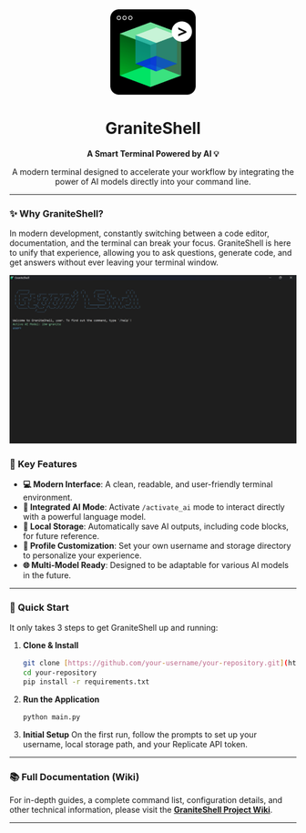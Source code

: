 <div align="center">
  <img src="asset/Granite_shell.png" alt="GraniteShell Logo" width="150"/>
  <h1>GraniteShell</h1>
  <p>
    <strong>A Smart Terminal Powered by AI 💡</strong>
  </p>
  <p>
    A modern terminal designed to accelerate your workflow by integrating the power of AI models directly into your command line.
  </p>
</div>

---

### **✨ Why GraniteShell?**

In modern development, constantly switching between a code editor, documentation, and the terminal can break your focus. GraniteShell is here to unify that experience, allowing you to ask questions, generate code, and get answers without ever leaving your terminal window.

![GraniteShell Application Demo](asset/preview_graniteshell.png)

### **🚀 Key Features**

* **💻 Modern Interface**: A clean, readable, and user-friendly terminal environment.
* **🤖 Integrated AI Mode**: Activate `/activate_ai` mode to interact directly with a powerful language model.
* **💾 Local Storage**: Automatically save AI outputs, including code blocks, for future reference.
* **🔧 Profile Customization**: Set your own username and storage directory to personalize your experience.
* **🌐 Multi-Model Ready**: Designed to be adaptable for various AI models in the future.

---

### **🏁 Quick Start**

It only takes 3 steps to get GraniteShell up and running:

1.  **Clone & Install**
    ```bash
    git clone [https://github.com/your-username/your-repository.git](https://github.com/your-username/your-repository.git)
    cd your-repository
    pip install -r requirements.txt
    ```

2.  **Run the Application**
    ```bash
    python main.py
    ```

3.  **Initial Setup**
    On the first run, follow the prompts to set up your username, local storage path, and your Replicate API token.

---

### **📚 Full Documentation (Wiki)**

For in-depth guides, a complete command list, configuration details, and other technical information, please visit the **[GraniteShell Project Wiki](https://github.com/your-username/your-repository/wiki)**.

---
